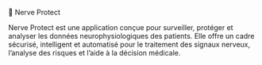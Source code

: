 🧠 Nerve Protect

Nerve Protect est une application conçue pour surveiller, protéger et analyser les données neurophysiologiques des patients. Elle offre un cadre sécurisé, intelligent et automatisé pour le traitement des signaux nerveux, l’analyse des risques et l’aide à la décision médicale.
